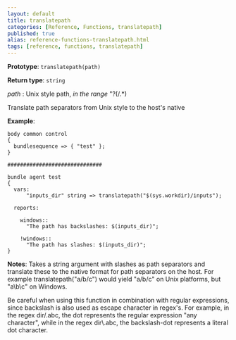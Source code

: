 ```yaml
---
layout: default
title: translatepath
categories: [Reference, Functions, translatepath]
published: true
alias: reference-functions-translatepath.html
tags: [reference, functions, translatepath]
---
```


**Prototype**: `translatepath(path)`

**Return type**: `string`

  
 *path* : Unix style path, *in the range* "?(/.\*)

Translate path separators from Unix style to the host's native

**Example**:

```cf3
body common control
{
  bundlesequence => { "test" };
}

##############################

bundle agent test
{
  vars:
      "inputs_dir" string => translatepath("$(sys.workdir)/inputs");

  reports:

    windows::
      "The path has backslashes: $(inputs_dir)";

    !windows::
      "The path has slashes: $(inputs_dir)";
}
```

**Notes**:
Takes a string argument with slashes as path separators and translate
these to the native format for path separators on the host. For example
translatepath("a/b/c") would yield "a/b/c" on Unix platforms, but
"a\\b\\c" on Windows.

Be careful when using this function in combination with regular
expressions, since backslash is also used as escape character in
regex's. For example, in the regex dir/.abc, the dot represents the
regular expression "any character", while in the regex dir\\.abc, the
backslash-dot represents a literal dot character.
